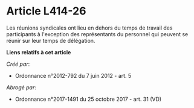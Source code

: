 # Article L414-26

Les réunions syndicales ont lieu en dehors du temps de travail des participants à l'exception des représentants du personnel
qui peuvent se réunir sur leur temps de délégation.

**Liens relatifs à cet article**

_Créé par_:

  - Ordonnance n°2012-792 du 7 juin 2012 - art. 5

_Abrogé par_:

  - Ordonnance n°2017-1491 du 25 octobre 2017 - art. 31 (VD)
